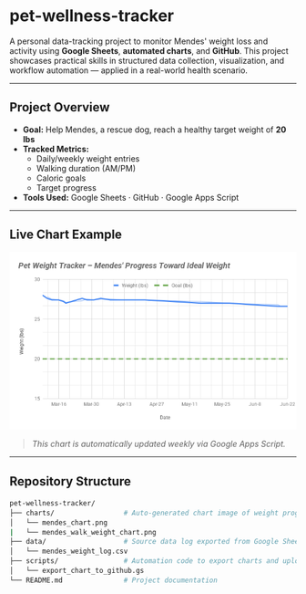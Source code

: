 # pet-wellness-tracker

A personal data-tracking project to monitor Mendes' weight loss and activity using **Google Sheets**, **automated charts**, and **GitHub**. This project showcases practical skills in structured data collection, visualization, and workflow automation — applied in a real-world health scenario.

---

## Project Overview

- **Goal:** Help Mendes, a rescue dog, reach a healthy target weight of **20 lbs**
- **Tracked Metrics:**
  - Daily/weekly weight entries
  - Walking duration (AM/PM)
  - Caloric goals
  - Target progress
- **Tools Used:** Google Sheets · GitHub · Google Apps Script

---

## Live Chart Example

![Mendes Weight Progress](https://raw.githubusercontent.com/lasrado-b/pet-wellness-tracker/main/charts/mendes_chart.png)



> *This chart is automatically updated weekly via Google Apps Script.*

---

## Repository Structure

```bash
pet-wellness-tracker/
├── charts/                 # Auto-generated chart image of weight progress
│   └── mendes_chart.png
|   └── mendes_walk_weight_chart.png
├── data/                   # Source data log exported from Google Sheets
│   └── mendes_weight_log.csv
├── scripts/                # Automation code to export charts and upload to GitHub
│   └── export_chart_to_github.gs
└── README.md               # Project documentation
